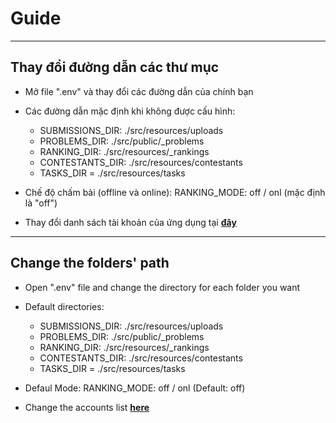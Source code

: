# Guide

---

## Thay đổi đường dẫn các thư mục

-   Mở file ".env" và thay đổi các đường dẫn của chính bạn

-   Các đường dẫn mặc định khi không được cấu hình:

    -   SUBMISSIONS_DIR: ./src/resources/uploads
    -   PROBLEMS_DIR: ./src/public/\_problems
    -   RANKING_DIR: ./src/resources/\_rankings
    -   CONTESTANTS_DIR: ./src/resources/contestants
    -   TASKS_DIR = ./src/resources/tasks

-   Chế độ chấm bài (offline và online):
    RANKING_MODE: off / onl (mặc định là "off")

-   Thay đổi danh sách tài khoản của ứng dụng tại [**đây**](../src/db/accounts.json)

---

## Change the folders' path

-   Open ".env" file and change the directory for each folder you want

-   Default directories:

    -   SUBMISSIONS_DIR: ./src/resources/uploads
    -   PROBLEMS_DIR: ./src/public/\_problems
    -   RANKING_DIR: ./src/resources/\_rankings
    -   CONTESTANTS_DIR: ./src/resources/contestants
    -   TASKS_DIR = ./src/resources/tasks

-   Defaul Mode:
    RANKING_MODE: off / onl (Default: off)

-   Change the accounts list [**here**](../src/db/accounts.json)
